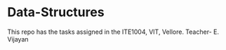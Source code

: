 # Data-Structures
This repo has the tasks assigned in the ITE1004, VIT, Vellore.
Teacher- E. Vijayan
